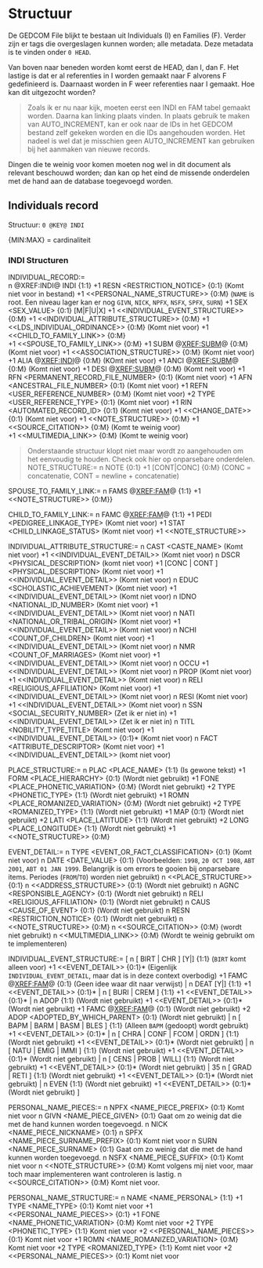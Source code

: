 # Structuur

De GEDCOM File blijkt te bestaan uit Individuals (I) en Families (F). Verder zijn er tags die overgeslagen kunnen worden; alle metadata.
Deze metadata is te vinden onder `0 HEAD`.

Van boven naar beneden worden komt eerst de HEAD, dan I, dan F. Het lastige is dat er al referenties in I worden gemaakt naar F alvorens
F gedefinieerd is. Daarnaast worden in F weer referenties naar I gemaakt. Hoe kan dit uitgezocht worden?
> Zoals ik er nu naar kijk, moeten eerst een INDI en FAM tabel gemaakt worden. Daarna kan linking plaats vinden.
> In plaats gebruik te maken van AUTO_INCREMENT, kan er ook naar de IDs in het GEDCOM bestand zelf gekeken worden en die IDs aangehouden
> worden. Het nadeel is wel dat je misschien geen AUTO_INCREMENT kan gebruiken bij het aanmaken van nieuwe records.

Dingen die te weinig voor komen moeten nog wel in dit document als relevant beschouwd worden; dan kan op het eind de missende onderdelen
met de hand aan de database toegevoegd worden.

## Individuals record

Structuur: `0 @KEY@ INDI`

{MIN:MAX} = cardinaliteit

### INDI Structuren

INDIVIDUAL_RECORD:=  
n @XREF:INDI@ INDI {1:1} 
+1 RESN <RESTRICTION_NOTICE> {0:1} (Komt niet voor in bestand)
+1 <<PERSONAL_NAME_STRUCTURE>> {0:M} (`NAME` is root. Een niveau lager kan er nog `GIVN`, `NICK`, `NPFX`, `NSFX`, `SPFX`, `SURN`)
+1 SEX <SEX_VALUE> {0:1}    [M|F|U|X]
+1 <<INDIVIDUAL_EVENT_STRUCTURE>> {0:M}
+1 <<INDIVIDUAL_ATTRIBUTE_STRUCTURE>> {0:M}
+1 <<LDS_INDIVIDUAL_ORDINANCE>> {0:M} (Komt niet voor)
+1 <<CHILD_TO_FAMILY_LINK>> {0:M}  
+1 <<SPOUSE_TO_FAMILY_LINK>> {0:M}
+1 SUBM @<XREF:SUBM>@ {0:M}  (Komt niet voor)
+1 <<ASSOCIATION_STRUCTURE>> {0:M} (Komt niet voor)
+1 ALIA @<XREF:INDI>@ {0:M} (KOmt niet voor)
+1 ANCI @<XREF:SUBM>@ {0:M}  (Komt niet voor)
+1 DESI @<XREF:SUBM>@ {0:M}  (Komt neit voor)
+1 RFN <PERMANENT_RECORD_FILE_NUMBER> {0:1}  (Komt niet voor)
+1 AFN <ANCESTRAL_FILE_NUMBER> {0:1}  (Komt niet voor)
+1 REFN <USER_REFERENCE_NUMBER> {0:M}  (Komt niet voor)
+2 TYPE <USER_REFERENCE_TYPE> {0:1}  (Komt niet voor)
+1 RIN <AUTOMATED_RECORD_ID> {0:1}  (Komt niet voor)
+1 <<CHANGE_DATE>> {0:1}  (Komt niet voor)
+1 <<NOTE_STRUCTURE>> {0:M}
+1 <<SOURCE_CITATION>> {0:M} (Komt te weinig voor)  
+1 <<MULTIMEDIA_LINK>> {0:M} (Komt te weinig voor)

> Onderstaande structuur klopt niet maar wordt zo aangehouden om het eenvoudig te houden.
> Check ook hier op onparsebare onderdelen.
NOTE_STRUCTURE:=
n NOTE <TEXT> {0:1}
+1 [CONT|CONC] <TEXT> {0:M} (CONC = concatenatie, CONT = newline + concatenatie)

SPOUSE_TO_FAMILY_LINK:=
n FAMS @<XREF:FAM>@ {1:1}
+1 <<NOTE_STRUCTURE>> {0:M}}

CHILD_TO_FAMILY_LINK:=
n FAMC @<XREF:FAM>@ {1:1}
+1 PEDI <PEDIGREE_LINKAGE_TYPE> (Komt niet voor)
+1 STAT <CHILD_LINKAGE_STATUS> (Komt niet voor)
+1 <<NOTE_STRUCTURE>>

INDIVIDUAL_ATTRIBUTE_STRUCTURE:=
n CAST <CASTE_NAME> (Komt niet voor)
+1 <<INDIVIDUAL_EVENT_DETAIL>> (Komt niet voor)
n DSCR <PHYSICAL_DESCRIPTION> (komt niet voor)
+1 [CONC | CONT ] <PHYSICAL_DESCRIPTION> (Komt niet voor)
+1 <<INDIVIDUAL_EVENT_DETAIL>> (Komt niet voor)
n EDUC <SCHOLASTIC_ACHIEVEMENT> (Komt niet voor)
+1 <<INDIVIDUAL_EVENT_DETAIL>> (Komt niet voor)
n IDNO <NATIONAL_ID_NUMBER> (Komt niet voor)
+1 <<INDIVIDUAL_EVENT_DETAIL>> (Komt niet voor)
n NATI <NATIONAL_OR_TRIBAL_ORIGIN> (Komt niet voor)
+1 <<INDIVIDUAL_EVENT_DETAIL>> (Komt niet voor)
n NCHI <COUNT_OF_CHILDREN> (Komt niet voor)
+1 <<INDIVIDUAL_EVENT_DETAIL>> (Komt niet voor)
n NMR <COUNT_OF_MARRIAGES> (Komt niet voor)
+1 <<INDIVIDUAL_EVENT_DETAIL>> (Komt niet voor)
n OCCU <OCCUPATION>
+1 <<INDIVIDUAL_EVENT_DETAIL>> (Komt niet voor)
n PROP <POSSESSIONS> (Komt niet voor)
+1 <<INDIVIDUAL_EVENT_DETAIL>> (Komt niet voor)
n RELI <RELIGIOUS_AFFILIATION> (Komt niet voor)
+1 <<INDIVIDUAL_EVENT_DETAIL>> (Komt niet voor)
n RESI (Komt niet voor)
+1 <<INDIVIDUAL_EVENT_DETAIL>> (Komt niet voor)
n SSN <SOCIAL_SECURITY_NUMBER> (Zet ik er niet in)
+1 <<INDIVIDUAL_EVENT_DETAIL>> (Zet ik er niet in)
n TITL <NOBILITY_TYPE_TITLE> (Komt niet voor)
+1 <<INDIVIDUAL_EVENT_DETAIL>> {0:1}* (Komt niet voor)
n FACT <ATTRIBUTE_DESCRIPTOR> (Komt niet voor)
+1 <<INDIVIDUAL_EVENT_DETAIL>> (komt niet voor)


PLACE_STRUCTURE:=
n PLAC <PLACE_NAME> {1:1} (Is gewone tekst)
+1 FORM <PLACE_HIERARCHY> {0:1} (Wordt niet gebruikt)
+1 FONE <PLACE_PHONETIC_VARIATION> {0:M} (Wordt niet gebruikt)
+2 TYPE <PHONETIC_TYPE> {1:1} (Wordt niet gebruikt)
+1 ROMN <PLACE_ROMANIZED_VARIATION> {0:M} (Wordt niet gebruikt)
+2 TYPE <ROMANIZED_TYPE> {1:1} (Wordt niet gebruikt)
+1 MAP {0:1} (Wordt niet gebruikt)
+2 LATI <PLACE_LATITUDE> {1:1} (Wordt niet gebruikt)
+2 LONG <PLACE_LONGITUDE> {1:1} (Wordt niet gebruikt)
+1 <<NOTE_STRUCTURE>> {0:M}

EVENT_DETAIL:=
n TYPE <EVENT_OR_FACT_CLASSIFICATION> {0:1} (Komt niet voor)
n DATE <DATE_VALUE> {0:1} (Voorbeelden: `1998`, `20 OCT 1908`, `ABT 2001`, `ABT 01 JAN 1999`. Belangrijk is om errors te gooien bij onparsebare items. Periodes (`FROM`/`TO`) worden niet gebruikt)
n <<PLACE_STRUCTURE>> {0:1}
n <<ADDRESS_STRUCTURE>> {0:1} (Wordt niet gebruikt)
n AGNC <RESPONSIBLE_AGENCY> {0:1} (Wordt niet gebruikt)
n RELI <RELIGIOUS_AFFILIATION> {0:1} (Wordt niet gebruikt)
n CAUS <CAUSE_OF_EVENT> {0:1} (Wordt niet gebruikt)
n RESN <RESTRICTION_NOTICE> {0:1} (Wordt niet gebruikt)
n <<NOTE_STRUCTURE>> {0:M}
n <<SOURCE_CITATION>> {0:M} (wordt niet gebruikt)
n <<MULTIMEDIA_LINK>> {0:M} (Wordt te weinig gebruikt om te implementeren)

INDIVIDUAL_EVENT_STRUCTURE:=
[
n [ BIRT | CHR ] [Y|<NULL>] {1:1} (`BIRT` komt alleen voor)
+1 <<EVENT_DETAIL>> {0:1}* (Eigenlijk `INDIVIDUAL_EVENT_DETAIL`, maar dat is in deze context overbodig)
+1 FAMC @<XREF:FAM>@ {0:1} (Geen idee waar dit naar verwijst)
|
n DEAT  [Y|<NULL>] {1:1}
+1 <<EVENT_DETAIL>> {0:1}*
|
n [ BURI | CREM ]  {1:1}
+1 <<EVENT_DETAIL>> {0:1}*
|
n ADOP {1:1} (Wordt niet gebruikt)
+1 <<EVENT_DETAIL>> {0:1}* (Wordt niet gebruikt)
+1 FAMC @<XREF:FAM>@ {0:1} (Wordt niet gebruikt)
+2 ADOP <ADOPTED_BY_WHICH_PARENT> {0:1} (Wordt niet gebruikt)
|
n [ BAPM | BARM | BASM | BLES ] {1:1} (Alleen `BAPM` (gedoopt) wordt gebruikt)
+1 <<EVENT_DETAIL>> {0:1}*
|
n [ CHRA | CONF | FCOM | ORDN ] {1:1} (Wordt niet gebruikt)
+1 <<EVENT_DETAIL>> {0:1}* (Wordt niet gebruikt)
|
n [ NATU | EMIG | IMMI ] {1:1} (Wordt niet gebruikt)
+1 <<EVENT_DETAIL>> {0:1}* (Wordt niet gebruikt)
|
n [ CENS | PROB | WILL] {1:1} (Wordt niet gebruikt)
+1 <<EVENT_DETAIL>> {0:1}* (Wordt niet gebruikt)
|
35
n [ GRAD | RETI ] {1:1} (Wordt niet gebruikt)
+1 <<EVENT_DETAIL>> {0:1}* (Wordt niet gebruikt)
|
n EVEN {1:1} (Wordt niet gebruikt)
+1 <<EVENT_DETAIL>> {0:1}* (Wordt niet gebruikt)
]

PERSONAL_NAME_PIECES:=
n NPFX <NAME_PIECE_PREFIX> {0:1} Komt niet voor
n GIVN <NAME_PIECE_GIVEN> {0:1} Gaat om zo weinig dat die met de hand kunnen worden toegevoegd.
n NICK <NAME_PIECE_NICKNAME> {0:1}
n SPFX <NAME_PIECE_SURNAME_PREFIX> {0:1} Komt niet voor
n SURN <NAME_PIECE_SURNAME> {0:1} Gaat om zo weinig dat die met de hand kunnen worden toegevoegd.
n NSFX <NAME_PIECE_SUFFIX> {0:1} Komt niet voor
n <<NOTE_STRUCTURE>> {0:M} Komt volgens mij niet voor, maar toch maar implementeren want controleren is lastig.
n <<SOURCE_CITATION>> {0:M} Komt niet voor.

PERSONAL_NAME_STRUCTURE:=
n NAME <NAME_PERSONAL> {1:1}
+1 TYPE <NAME_TYPE> {0:1} Komt niet voor
+1 <<PERSONAL_NAME_PIECES>> {0:1}
+1 FONE <NAME_PHONETIC_VARIATION> {0:M} Komt niet voor
+2 TYPE <PHONETIC_TYPE> {1:1} Komt niet voor
+2 <<PERSONAL_NAME_PIECES>> {0:1} Komt niet voor
+1 ROMN <NAME_ROMANIZED_VARIATION> {0:M} Komt niet voor
+2 TYPE <ROMANIZED_TYPE> {1:1} Komt niet voor
+2 <<PERSONAL_NAME_PIECES>> {0:1} Komt niet voor


